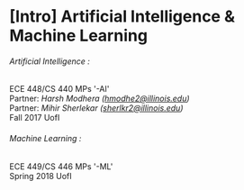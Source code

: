 # [Intro] Artificial Intelligence & Machine Learning
###### Artificial Intelligence :
ECE 448/CS 440 MPs '-AI'  
Partner: _Harsh Modhera (hmodhe2@illinois.edu)_  
Partner: _Mihir Sherlekar (sherlkr2@illinois.edu)_  
Fall 2017 UofI  
###### Machine Learning :
ECE 449/CS 446 MPs '-ML'  
Spring 2018 UofI  
